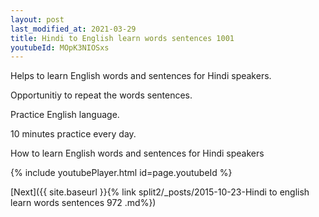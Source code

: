 ```yaml
---
layout: post
last_modified_at: 2021-03-29
title: Hindi to English learn words sentences 1001 
youtubeId: MOpK3NIOSxs
---
```

 
 
Helps to learn English words and sentences for Hindi speakers.

Opportunitiy to repeat the words sentences. 

Practice English language. 
 
10 minutes practice every day. 
 
How to learn English words and sentences for Hindi speakers 
 
{% include youtubePlayer.html id=page.youtubeId %}
 
 
[Next]({{ site.baseurl }}{% link  split2/_posts/2015-10-23-Hindi to english learn words sentences 972 .md%})
 
